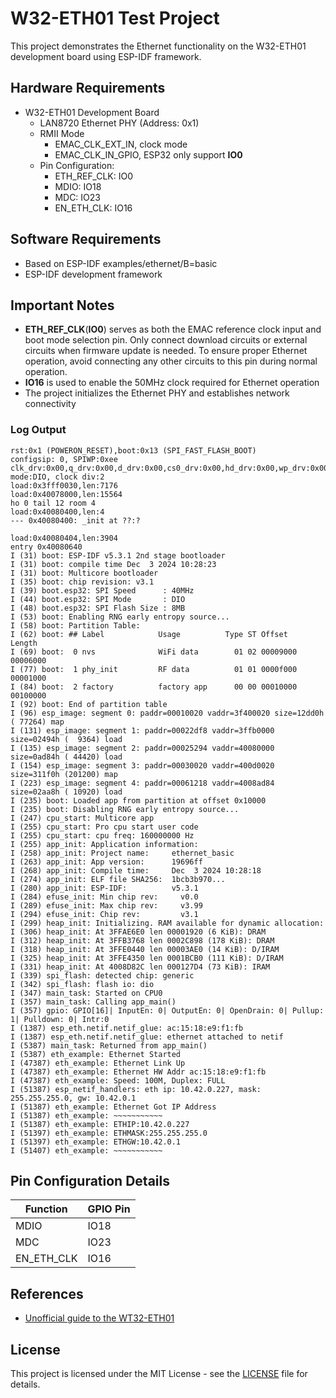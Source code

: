 # W32-ETH01 Test Project

This project demonstrates the Ethernet functionality on the W32-ETH01 development board using ESP-IDF framework.

## Hardware Requirements

- W32-ETH01 Development Board
  - LAN8720 Ethernet PHY (Address: 0x1)
  - RMII Mode
    - EMAC_CLK_EXT_IN, clock mode
    - EMAC_CLK_IN_GPIO, ESP32 only support **IO0**
  - Pin Configuration:
    - ETH_REF_CLK: IO0
    - MDIO: IO18
    - MDC: IO23
    - EN_ETH_CLK: IO16

## Software Requirements

- Based on ESP-IDF examples/ethernet/B=basic
- ESP-IDF development framework

## Important Notes

- **ETH_REF_CLK**(**IO0**) serves as both the EMAC reference clock input and boot mode selection pin. Only connect download circuits or external circuits when firmware update is needed. To ensure proper Ethernet operation, avoid connecting any other circuits to this pin during normal operation.
- **IO16** is used to enable the 50MHz clock required for Ethernet operation
- The project initializes the Ethernet PHY and establishes network connectivity


### Log Output
```
rst:0x1 (POWERON_RESET),boot:0x13 (SPI_FAST_FLASH_BOOT)
configsip: 0, SPIWP:0xee
clk_drv:0x00,q_drv:0x00,d_drv:0x00,cs0_drv:0x00,hd_drv:0x00,wp_drv:0x00
mode:DIO, clock div:2
load:0x3fff0030,len:7176
load:0x40078000,len:15564
ho 0 tail 12 room 4
load:0x40080400,len:4
--- 0x40080400: _init at ??:?

load:0x40080404,len:3904
entry 0x40080640
I (31) boot: ESP-IDF v5.3.1 2nd stage bootloader
I (31) boot: compile time Dec  3 2024 10:28:23
I (31) boot: Multicore bootloader
I (35) boot: chip revision: v3.1
I (39) boot.esp32: SPI Speed      : 40MHz
I (44) boot.esp32: SPI Mode       : DIO
I (48) boot.esp32: SPI Flash Size : 8MB
I (53) boot: Enabling RNG early entropy source...
I (58) boot: Partition Table:
I (62) boot: ## Label            Usage          Type ST Offset   Length
I (69) boot:  0 nvs              WiFi data        01 02 00009000 00006000
I (77) boot:  1 phy_init         RF data          01 01 0000f000 00001000
I (84) boot:  2 factory          factory app      00 00 00010000 00100000
I (92) boot: End of partition table
I (96) esp_image: segment 0: paddr=00010020 vaddr=3f400020 size=12dd0h ( 77264) map
I (131) esp_image: segment 1: paddr=00022df8 vaddr=3ffb0000 size=02494h (  9364) load
I (135) esp_image: segment 2: paddr=00025294 vaddr=40080000 size=0ad84h ( 44420) load
I (154) esp_image: segment 3: paddr=00030020 vaddr=400d0020 size=311f0h (201200) map
I (223) esp_image: segment 4: paddr=00061218 vaddr=4008ad84 size=02aa8h ( 10920) load
I (235) boot: Loaded app from partition at offset 0x10000
I (235) boot: Disabling RNG early entropy source...
I (247) cpu_start: Multicore app
I (255) cpu_start: Pro cpu start user code
I (255) cpu_start: cpu freq: 160000000 Hz
I (255) app_init: Application information:
I (258) app_init: Project name:     ethernet_basic
I (263) app_init: App version:      19696ff
I (268) app_init: Compile time:     Dec  3 2024 10:28:18
I (274) app_init: ELF file SHA256:  1bcb3b970...
I (280) app_init: ESP-IDF:          v5.3.1
I (284) efuse_init: Min chip rev:     v0.0
I (289) efuse_init: Max chip rev:     v3.99
I (294) efuse_init: Chip rev:         v3.1
I (299) heap_init: Initializing. RAM available for dynamic allocation:
I (306) heap_init: At 3FFAE6E0 len 00001920 (6 KiB): DRAM
I (312) heap_init: At 3FFB3768 len 0002C898 (178 KiB): DRAM
I (318) heap_init: At 3FFE0440 len 00003AE0 (14 KiB): D/IRAM
I (325) heap_init: At 3FFE4350 len 0001BCB0 (111 KiB): D/IRAM
I (331) heap_init: At 4008D82C len 000127D4 (73 KiB): IRAM
I (339) spi_flash: detected chip: generic
I (342) spi_flash: flash io: dio
I (347) main_task: Started on CPU0
I (357) main_task: Calling app_main()
I (357) gpio: GPIO[16]| InputEn: 0| OutputEn: 0| OpenDrain: 0| Pullup: 1| Pulldown: 0| Intr:0
I (1387) esp_eth.netif.netif_glue: ac:15:18:e9:f1:fb
I (1387) esp_eth.netif.netif_glue: ethernet attached to netif
I (5387) main_task: Returned from app_main()
I (5387) eth_example: Ethernet Started
I (47387) eth_example: Ethernet Link Up
I (47387) eth_example: Ethernet HW Addr ac:15:18:e9:f1:fb
I (47387) eth_example: Speed: 100M, Duplex: FULL
I (51387) esp_netif_handlers: eth ip: 10.42.0.227, mask: 255.255.255.0, gw: 10.42.0.1
I (51387) eth_example: Ethernet Got IP Address
I (51387) eth_example: ~~~~~~~~~~~
I (51387) eth_example: ETHIP:10.42.0.227
I (51397) eth_example: ETHMASK:255.255.255.0
I (51397) eth_example: ETHGW:10.42.0.1
I (51407) eth_example: ~~~~~~~~~~~
```

## Pin Configuration Details

| Function    | GPIO Pin |
|------------|----------|
| MDIO       | IO18     |
| MDC        | IO23     |
| EN_ETH_CLK | IO16     |

## References

- [Unofficial guide to the WT32-ETH01](https://github.com/egnor/wt32-eth01)

## License

This project is licensed under the MIT License - see the [LICENSE](LICENSE) file for details.
